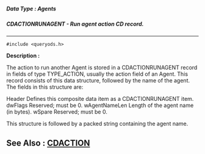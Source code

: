 ##### Data Type : Agents
##### CDACTIONRUNAGENT - Run agent action CD record.
---
```
#include <queryods.h>
```
**Description :**

The action to run another Agent is stored in a CDACTIONRUNAGENT record in 
fields of type TYPE_ACTION, usually the action field of an Agent.  This record 
consists of this data structure, followed by the name of the agent.  The fields 
in this structure are:

Header   Defines this composite data item as a CDACTIONRUNAGENT item.
dwFlags  Reserved;  must be 0.
wAgentNameLen Length of the agent name (in bytes).
wSpare  Reserved;  must be 0.

This structure is followed by a packed string containing the agent name.

**See Also :**
[CDACTION](/reference/Data/CDACTION)
---
